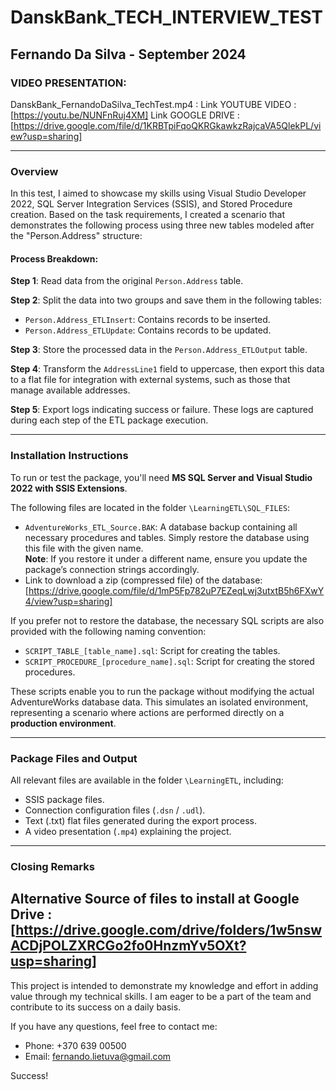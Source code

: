 # DanskBank_TECH_INTERVIEW_TEST
## Fernando Da Silva - September 2024  

### VIDEO PRESENTATION:  
DanskBank_FernandoDaSilva_TechTest.mp4 :
Link YOUTUBE VIDEO : [https://youtu.be/NUNFnRuj4XM]
Link GOOGLE DRIVE : [https://drive.google.com/file/d/1KRBTpiFqoQKRGkawkzRajcaVA5QlekPL/view?usp=sharing] 

---
### Overview
In this test, I aimed to showcase my skills using Visual Studio Developer 2022, SQL Server Integration Services (SSIS), and Stored Procedure creation.
Based on the task requirements, I created a scenario that demonstrates the following process using three new tables modeled after the "Person.Address" structure:

#### Process Breakdown:
**Step 1**: Read data from the original `Person.Address` table.  

**Step 2**: Split the data into two groups and save them in the following tables:
  - `Person.Address_ETLInsert`: Contains records to be inserted.
  - `Person.Address_ETLUpdate`: Contains records to be updated.  

**Step 3**: Store the processed data in the `Person.Address_ETLOutput` table.  

**Step 4**: Transform the `AddressLine1` field to uppercase, then export this data to a flat file for integration with external systems, such as those that manage available addresses.  

**Step 5**: Export logs indicating success or failure. These logs are captured during each step of the ETL package execution.

---

### Installation Instructions
To run or test the package, you'll need **MS SQL Server and Visual Studio 2022 with SSIS Extensions**.

The following files are located in the folder `\LearningETL\SQL_FILES`:  
- `AdventureWorks_ETL_Source.BAK`: A database backup containing all necessary procedures and tables. Simply restore the database using this file with the given name.  
  **Note**: If you restore it under a different name, ensure you update the package’s connection strings accordingly.
- Link to download a zip (compressed file) of the database: [https://drive.google.com/file/d/1mP5Fp782uP7EZeqLwj3utxtB5h6FXwY4/view?usp=sharing]


If you prefer not to restore the database, the necessary SQL scripts are also provided with the following naming convention:  
- `SCRIPT_TABLE_[table_name].sql`: Script for creating the tables.
- `SCRIPT_PROCEDURE_[procedure_name].sql`: Script for creating the stored procedures.

These scripts enable you to run the package without modifying the actual AdventureWorks database data. This simulates an isolated environment, representing a scenario where actions are performed directly on a **production environment**.

---

### Package Files and Output

All relevant files are available in the folder `\LearningETL`, including:  
- SSIS package files.  
- Connection configuration files (`.dsn` / `.udl`).  
- Text (.txt) flat files generated during the export process.  
- A video presentation (`.mp4`) explaining the project.

---

### Closing Remarks

## Alternative Source of files to install at Google Drive : [https://drive.google.com/drive/folders/1w5nswACDjPOLZXRCGo2fo0HnzmYv5OXt?usp=sharing]

This project is intended to demonstrate my knowledge and effort in adding value through my technical skills. I am eager to be a part of the team and contribute to its success on a daily basis.

If you have any questions, feel free to contact me:  
- Phone: +370 639 00500  
- Email: fernando.lietuva@gmail.com  

Success!
